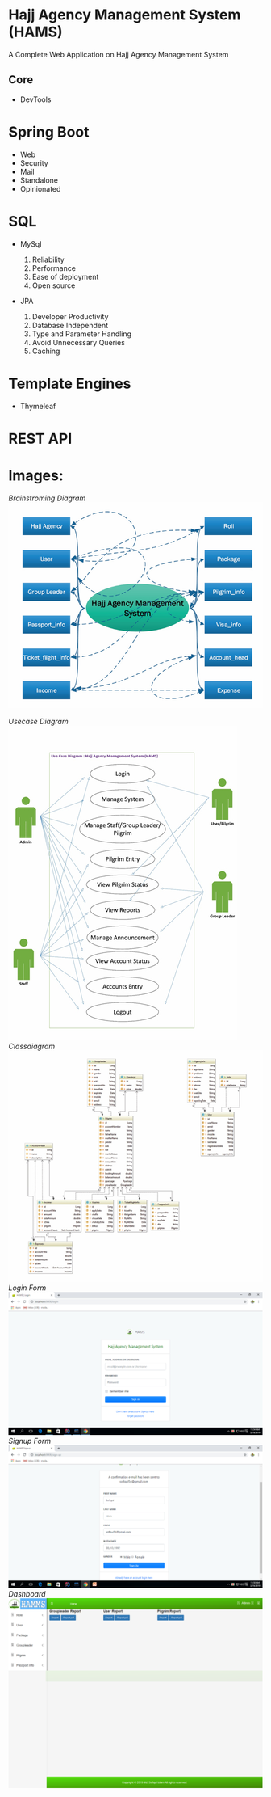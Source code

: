 # Hajj Agency Management System (HAMS) 
A Complete Web Application on Hajj Agency Management System

## Core
- DevTools

# Spring Boot
- Web
- Security
- Mail
- Standalone
- Opinionated

# SQL
- MySql  
   1. Reliability
   2. Performance
   3. Ease of deployment
   4. Open source

- JPA
  1. Developer Productivity
  2. Database Independent
  3. Type and Parameter Handling
  4. Avoid Unnecessary Queries
  5. Caching


# Template Engines
- Thymeleaf

# REST API

# Images:
*Brainstroming Diagram*
<img src="img/brain.jpg">

*Usecase Diagram*
<img src="img/usecase.jpg">
*Classdiagram*
<img src="img/classdiagram copy.jpg">
*Login Form*
<img src="img/login.jpg">
*Signup Form*
<img src="img/signup.jpg">
*Dashboard*
<img src="img/02_dashboard.png">



